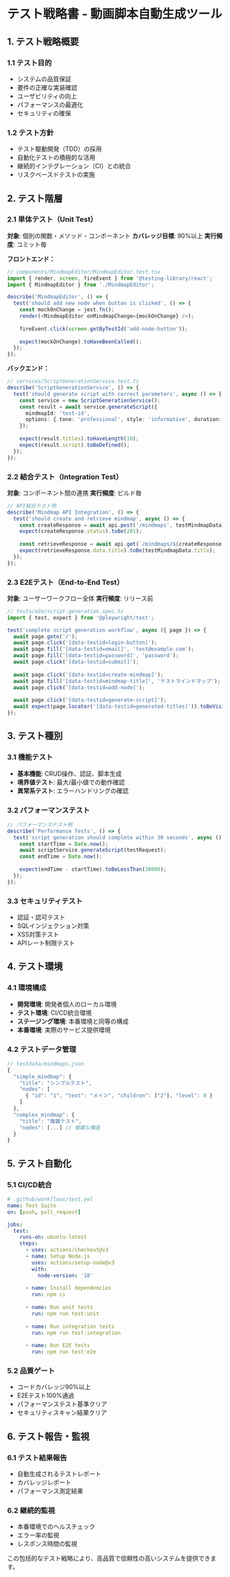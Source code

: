 # テスト戦略書 - 動画脚本自動生成ツール

## 1. テスト戦略概要

### 1.1 テスト目的
- システムの品質保証
- 要件の正確な実装確認
- ユーザビリティの向上
- パフォーマンスの最適化
- セキュリティの確保

### 1.2 テスト方針
- テスト駆動開発（TDD）の採用
- 自動化テストの積極的な活用
- 継続的インテグレーション（CI）との統合
- リスクベースドテストの実施

## 2. テスト階層

### 2.1 単体テスト（Unit Test）
**対象**: 個別の関数・メソッド・コンポーネント
**カバレッジ目標**: 90%以上
**実行頻度**: コミット毎

**フロントエンド：**
```typescript
// components/MindmapEditor/MindmapEditor.test.tsx
import { render, screen, fireEvent } from '@testing-library/react';
import { MindmapEditor } from './MindmapEditor';

describe('MindmapEditor', () => {
  test('should add new node when button is clicked', () => {
    const mockOnChange = jest.fn();
    render(<MindmapEditor onMindmapChange={mockOnChange} />);
    
    fireEvent.click(screen.getByTestId('add-node-button'));
    
    expect(mockOnChange).toHaveBeenCalled();
  });
});
```

**バックエンド：**
```typescript
// services/ScriptGenerationService.test.ts
describe('ScriptGenerationService', () => {
  test('should generate script with correct parameters', async () => {
    const service = new ScriptGenerationService();
    const result = await service.generateScript({
      mindmapId: 'test-id',
      options: { tone: 'professional', style: 'informative', duration: 10 }
    });
    
    expect(result.titles).toHaveLength(10);
    expect(result.script).toBeDefined();
  });
});
```

### 2.2 結合テスト（Integration Test）
**対象**: コンポーネント間の連携
**実行頻度**: ビルド毎

```typescript
// API結合テスト例
describe('Mindmap API Integration', () => {
  test('should create and retrieve mindmap', async () => {
    const createResponse = await api.post('/mindmaps', testMindmapData);
    expect(createResponse.status).toBe(201);
    
    const retrieveResponse = await api.get(`/mindmaps/${createResponse.data.id}`);
    expect(retrieveResponse.data.title).toBe(testMindmapData.title);
  });
});
```

### 2.3 E2Eテスト（End-to-End Test）
**対象**: ユーザーワークフロー全体
**実行頻度**: リリース前

```typescript
// tests/e2e/script-generation.spec.ts
import { test, expect } from '@playwright/test';

test('complete script generation workflow', async ({ page }) => {
  await page.goto('/');
  await page.click('[data-testid=login-button]');
  await page.fill('[data-testid=email]', 'test@example.com');
  await page.fill('[data-testid=password]', 'password');
  await page.click('[data-testid=submit]');
  
  await page.click('[data-testid=create-mindmap]');
  await page.fill('[data-testid=mindmap-title]', 'テストマインドマップ');
  await page.click('[data-testid=add-node]');
  
  await page.click('[data-testid=generate-script]');
  await expect(page.locator('[data-testid=generated-titles]')).toBeVisible();
});
```

## 3. テスト種別

### 3.1 機能テスト
- **基本機能**: CRUD操作、認証、脚本生成
- **境界値テスト**: 最大/最小値での動作確認
- **異常系テスト**: エラーハンドリングの確認

### 3.2 パフォーマンステスト
```typescript
// パフォーマンステスト例
describe('Performance Tests', () => {
  test('script generation should complete within 30 seconds', async () => {
    const startTime = Date.now();
    await scriptService.generateScript(testRequest);
    const endTime = Date.now();
    
    expect(endTime - startTime).toBeLessThan(30000);
  });
});
```

### 3.3 セキュリティテスト
- 認証・認可テスト
- SQLインジェクション対策
- XSS対策テスト
- APIレート制限テスト

## 4. テスト環境

### 4.1 環境構成
- **開発環境**: 開発者個人のローカル環境
- **テスト環境**: CI/CD統合環境
- **ステージング環境**: 本番環境と同等の構成
- **本番環境**: 実際のサービス提供環境

### 4.2 テストデータ管理
```javascript
// testdata/mindmaps.json
{
  "simple_mindmap": {
    "title": "シンプルテスト",
    "nodes": [
      { "id": "1", "text": "メイン", "children": ["2"], "level": 0 }
    ]
  },
  "complex_mindmap": {
    "title": "複雑テスト",
    "nodes": [...] // 複雑な構造
  }
}
```

## 5. テスト自動化

### 5.1 CI/CD統合
```yaml
# .github/workflows/test.yml
name: Test Suite
on: [push, pull_request]

jobs:
  test:
    runs-on: ubuntu-latest
    steps:
      - uses: actions/checkout@v3
      - name: Setup Node.js
        uses: actions/setup-node@v3
        with:
          node-version: '18'
      
      - name: Install dependencies
        run: npm ci
      
      - name: Run unit tests
        run: npm run test:unit
      
      - name: Run integration tests
        run: npm run test:integration
      
      - name: Run E2E tests
        run: npm run test:e2e
```

### 5.2 品質ゲート
- コードカバレッジ90%以上
- E2Eテスト100%通過
- パフォーマンステスト基準クリア
- セキュリティスキャン結果クリア

## 6. テスト報告・監視

### 6.1 テスト結果報告
- 自動生成されるテストレポート
- カバレッジレポート
- パフォーマンス測定結果

### 6.2 継続的監視
- 本番環境でのヘルスチェック
- エラー率の監視
- レスポンス時間の監視

この包括的なテスト戦略により、高品質で信頼性の高いシステムを提供できます。 